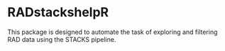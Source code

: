 # RADstackshelpR

This package is designed to automate the task of exploring and filtering RAD data using the STACKS pipeline.
